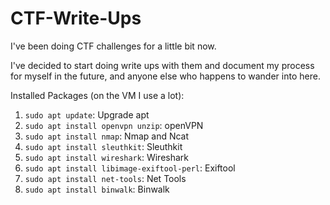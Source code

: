 # CTF-Write-Ups

I've been doing CTF challenges for a little bit now.

I've decided to start doing write ups with them and document my process for myself in the future, and anyone else who happens to wander into here.

Installed Packages (on the VM I use a lot):

1. `sudo apt update`: Upgrade apt
2. `sudo apt install openvpn unzip`: openVPN
3. `sudo apt install nmap`: Nmap and Ncat
4. `sudo apt install sleuthkit`: Sleuthkit
5. `sudo apt install wireshark`: Wireshark
6. `sudo apt install libimage-exiftool-perl`: Exiftool
7. `sudo apt install net-tools`: Net Tools
8. `sudo apt install binwalk`: Binwalk
